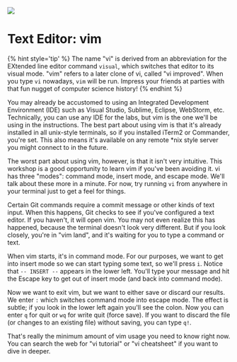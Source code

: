 ![](images/vim;ogo.png)

# Text Editor: vim

{% hint style='tip' %}
The name "vi" is derived from an abbreviation for the EXtended line editor command `visual`, which switches that editor to its visual mode.  "vim" refers to a later clone of vi, called "vi improved".  When you type `vi` nowadays, `vim` will be run.  Impress your friends at parties with that fun nugget of computer science history!
{% endhint %}

You may already be accustomed to using an Integrated Development Environment \(IDE\) such as Visual Studio, Sublime, Eclipse, WebStorm, etc.  Technically, you can use any IDE for the labs, but vim is the one we'll be using in the instructions.  The best part about using vim is that it's already installed in all unix-style terminals, so if you installed iTerm2 or Commander, you're set.  This also means it's available on any remote \*nix style server you might connect to in the future.

The worst part about using vim, however, is that it isn't very intuitive.  This workshop is a good opportunity to learn vim if you've been avoiding it.  vi has three "modes": command mode, insert mode, and escape mode.  We'll talk about these more in a minute.  For now, try running `vi` from anywhere in your terminal just to get a feel for things.

Certain Git commands require a commit message or other kinds of text input.  When this happens, Git checks to see if you've configured a text editor.  If you haven't, it will open vim.  You may not even realize this has happened, because the terminal doesn't look very different.  But if you look closely, you're in "vim land", and it's waiting for you to type a command or text.

When vim starts, it's in command mode.  For our purposes, we want to get into insert mode so we can start typing some text, so we'll press `i`.  Notice that `-- INSERT --` appears in the lower left.  You'll type your message and hit the Escape key to get out of insert mode (and back into command mode).

Now we want to exit vim, but we want to either save or discard our results.  We enter `:` which switches command mode into escape mode.  The effect is subtle; if you look in the lower left again you'll see the colon.  Now you can enter `q` for quit or `wq` for write quit (force save).  If you want to discard the file (or changes to an existing file) without saving, you can type `q!`.

That's really the minimum amount of vim usage you need to know right now.  You can search the web for "vi tutorial" or "vi cheatsheet" if you want to dive in deeper.
